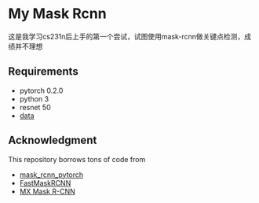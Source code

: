 My Mask Rcnn
===

这是我学习cs231n后上手的第一个尝试，试图使用mask-rcnn做关键点检测，成绩并不理想

Requirements
----
* pytorch 0.2.0
* python 3
* resnet 50
* [data](https://challenger.ai/competition/keypoint/subject)

Acknowledgment
---
This repository borrows tons of code from

* [mask_rcnn_pytorch](https://github.com/felixgwu/mask_rcnn_pytorch)
* [FastMaskRCNN](https://github.com/CharlesShang/FastMaskRCNN)
* [MX Mask R-CNN](https://github.com/TuSimple/mx-maskrcnn)

